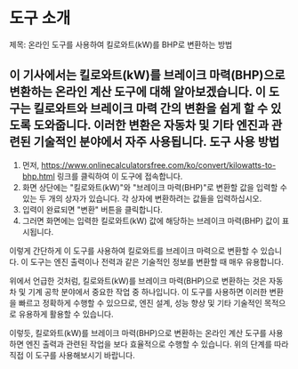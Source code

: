도구 소개
=====

제목: 온라인 도구를 사용하여 킬로와트(kW)를 BHP로 변환하는 방법

이 기사에서는 킬로와트(kW)를 브레이크 마력(BHP)으로 변환하는 온라인 계산 도구에 대해 알아보겠습니다. 이 도구는 킬로와트와 브레이크 마력 간의 변환을 쉽게 할 수 있도록 도와줍니다. 이러한 변환은 자동차 및 기타 엔진과 관련된 기술적인 분야에서 자주 사용됩니다. 도구 사용 방법
--------

1. 먼저, <https://www.onlinecalculatorsfree.com/ko/convert/kilowatts-to-bhp.html> 링크를 클릭하여 이 도구에 접속합니다.
2. 화면 상단에는 "킬로와트(kW)"와 "브레이크 마력(BHP)"로 변환할 값을 입력할 수 있는 두 개의 상자가 있습니다. 각 상자에 변환하려는 값들을 입력하십시오.
3. 입력이 완료되면 "변환" 버튼을 클릭합니다.
4. 그러면 화면에는 입력한 킬로와트(kW) 값에 해당하는 브레이크 마력(BHP) 값이 표시됩니다.

이렇게 간단하게 이 도구를 사용하여 킬로와트를 브레이크 마력으로 변환할 수 있습니다. 이 도구는 엔진 출력이나 전력과 같은 기술적인 정보를 변환할 때 매우 유용합니다.

위에서 언급한 것처럼, 킬로와트(kW)를 브레이크 마력(BHP)으로 변환하는 것은 자동차 및 기계 공학 분야에서 중요한 작업 중 하나입니다. 이 도구를 사용하면 이러한 변환을 빠르고 정확하게 수행할 수 있으므로, 엔진 설계, 성능 향상 및 기타 기술적인 목적으로 유용하게 활용할 수 있습니다.

이렇듯, 킬로와트(kW)를 브레이크 마력(BHP)으로 변환하는 온라인 계산 도구를 사용하면 엔진 출력과 관련된 작업을 보다 효율적으로 수행할 수 있습니다. 위의 단계를 따라 직접 이 도구를 사용해보시기 바랍니다.